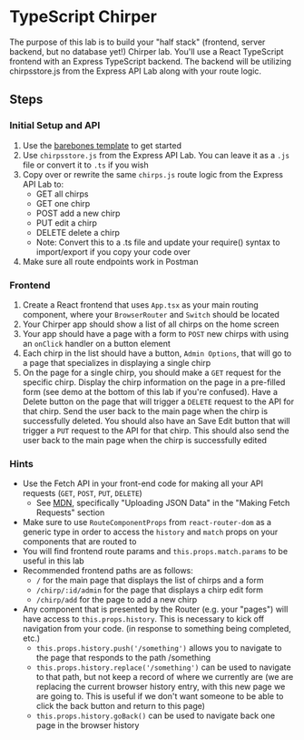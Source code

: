 # TypeScript Chirper

The purpose of this lab is to build your "half stack" (frontend, server backend, but no database yet!) Chirper lab. You'll use a React TypeScript frontend with an Express TypeScript backend. The backend will be utilizing chirpsstore.js from the Express API Lab along with your route logic.

## Steps

### Initial Setup and API

1. Use the [barebones template](https://github.com/covalence-io/barebones-react-typescript-express) to get started
2. Use `chirpsstore.js` from the Express API Lab. You can leave it as a `.js` file or convert it to `.ts` if you wish
3. Copy over or rewrite the same `chirps.js` route logic from the Express API Lab to:
    * GET all chirps
    * GET one chirp
    * POST add a new chirp
    * PUT edit a chirp
    * DELETE delete a chirp
    * Note: Convert this to a .ts file and update your require() syntax to import/export if you copy your code over
4. Make sure all route endpoints work in Postman


### Frontend

1. Create a React frontend that uses `App.tsx` as your main routing component, where your `BrowserRouter` and `Switch` should be located
2. Your Chirper app should show a list of all chirps on the home screen
3. Your app should have a page with a form to `POST` new chirps with using an `onClick` handler on a button element
4. Each chirp in the list should have a button, `Admin Options`, that will go to a page that specializes in displaying a single chirp
5. On the page for a single chirp, you should make a `GET` request for the specific chirp. Display the chirp information on the page in a pre-filled form (see demo at the bottom of this lab if you're confused). Have a Delete button on the page that will trigger a `DELETE` request to the API for that chirp. Send the user back to the main page when the chirp is successfully deleted. You should also have an Save Edit button that will trigger a `PUT` request to the API for that chirp. This should also send the user back to the main page when the chirp is successfully edited


### Hints

* Use the Fetch API in your front-end code for making all your API requests (`GET`, `POST`, `PUT`, `DELETE`)
  * See [MDN](https://developer.mozilla.org/en-US/docs/Web/API/Fetch_API/Using_Fetch), specifically "Uploading JSON Data" in the "Making Fetch Requests" section
* Make sure to use `RouteComponentProps` from `react-router-dom` as a generic type in order to access the `history` and `match` props on your components that are routed to
* You will find frontend route params and `this.props.match.params` to be useful in this lab
* Recommended frontend paths are as follows:
  * `/` for the main page that displays the list of chirps and a form
  * `/chirp/:id/admin` for the page that displays a chirp edit form
  * `/chirp/add` for the page to add a new chirp
* Any component that is presented by the Router (e.g. your "pages") will have access to `this.props.history`. This is necessary to kick off navigation from your code. (in response to something being completed, etc.)
  * `this.props.history.push('/something')` allows you to navigate to the page that responds to the path /something
  * `this.props.history.replace('/something')` can be used to navigate to that path, but not keep a record of where we currently are (we are replacing the current browser history entry, with this new page we are going to. This is useful if we don't want someone to be able to click the back button and return to this page)
  * `this.props.history.goBack()` can be used to navigate back one page in the browser history
